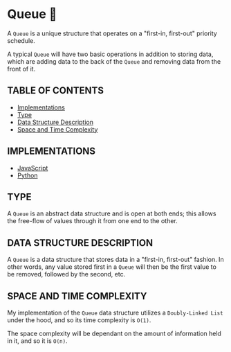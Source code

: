 # Queue 🎃

A `Queue` is a unique structure that operates on a "first-in, first-out"
priority schedule.

A typical `Queue` will have two basic operations in addition to storing
data, which are adding data to the back of the `Queue` and removing data
from the front of it.

## TABLE OF CONTENTS

- [Implementations](#implementations)
- [Type](#type)
- [Data Structure Description](#data-structure-description)
- [Space and Time Complexity](#space-and-time-complexity)

## IMPLEMENTATIONS

- [JavaScript](queue.js)
- [Python](queue.py)

## TYPE

A `Queue` is an abstract data structure and is open at both ends; this allows the free-flow of values through it from one end to the other.

## DATA STRUCTURE DESCRIPTION

A `Queue` is a data structure that stores data in a "first-in, first-out" fashion. In other words, any value stored first in a `Queue` will then be the first value to be removed, followed by the second, etc.

## SPACE AND TIME COMPLEXITY

My implementation of the `Queue` data structure utilizes a `Doubly-Linked List` under the hood, and so its time complexity is `O(1)`.

The space complexity will be dependant on the amount of information held in it, and so it is `O(n)`.

